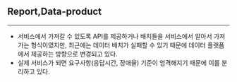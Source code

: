 ## Report,Data-product
---
- 서비스에서 가져갈 수 있도록 API를 제공하거나 배치들을 서비스에서 알아서 가져가는 형식이였지만, 최근에는 데이터 배치가 실패할 수 있기 때문에 데이터 플랫폼에서 제공하는 방향으로 변경되고 있다.
- 실제 서비스가 되면 요구사항(응답시간, 장애율) 기준이 엄격해지기 때문에 이를 분리하고 있다.
